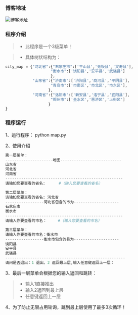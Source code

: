 ### 博客地址
![博客地址](http://shuainotebook.blog.51cto.com/1271282/1706126)


### 程序介绍

> * 此程序是一个3级菜单！


> * 具体树状结构为：
```python
city_map = {"河北省":{"石家庄市":['平山县','无极县','灵寿县'],
                    "衡水市":['饶阳县','安平县','武强县']
                    },
            "山东省":{"济南市":['济阳县','商河县','平阴县'],
                    "青岛市":['市南区','市北区','市东区'],
                   },
            "河南省":{"洛阳市":['新安县','洛宁县','宜阳县'],
                    "郑州市":['金水区','惠济区','上街区']
                   }
}
```

### 程序运行

1、运行程序：
python map.py

2、使用介绍
```python
第一层菜单：
---------------------地图---------------------------
山东省
河北省
河南省
----------------------------------------------------
请输如您要查看的省名:      #（输入您要查看的省名）    

第二层菜单：
请输如您要查看的省名: 河北省
-----------------河北省包含的市为--------------------
石家庄市
衡水市
----------------------------------------------------
请输入你要查看的市名：     #（输入您要查看的市名）

第三层菜单：
请输入你要查看的市名：衡水市
-----------------衡水市包含的县为--------------------
饶阳县
安平县
武强县
-----------------------------------------------------
请问是否退出：1 退出、2 返回最上层,输入任意键返回上一层：
```


3、最后一层菜单会根据您的输入返回和跳转：

> * 输入1直接推出
> * 输入2返回到最上层
> * 任意键返回上一层

4、为了防止无限占用轮询，跳到最上层使用了最多3次循环！